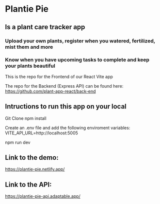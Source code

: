 # Plantie Pie

## Is a plant care tracker app

### Upload your own plants, register when you watered, fertilized, mist them and more

### Know when you have upcoming tasks to complete and keep your plants beautiful

This is the repo for the Frontend of our React Vite app

The repo for the Backend (Express API) can be found here:
https://github.com/plant-app-react/back-end

## Intructions to run this app on your local

Git Clone
npm install

Create an .env file and add the following enviroment variables:
VITE_API_URL=http://localhost:5005

npm run dev

## Link to the demo:

https://plantie-pie.netlify.app/

## Link to the API:

https://plantie-pie-api.adaptable.app/
